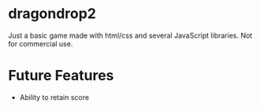 # dragondrop2

Just a basic game made with html/css and several JavaScript libraries. Not for commercial use.

Future Features
================
* Ability to retain score
